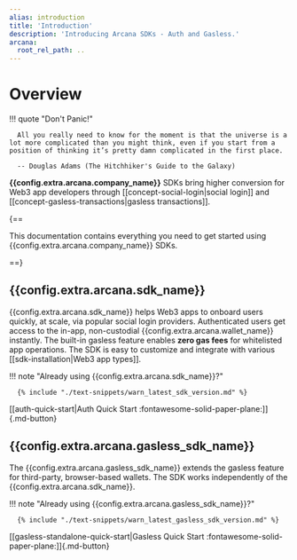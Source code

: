 ```yaml
---
alias: introduction
title: 'Introduction'
description: 'Introducing Arcana SDKs - Auth and Gasless.'
arcana:
  root_rel_path: ..
---
```


# Overview

!!! quote "Don't Panic!"

      All you really need to know for the moment is that the universe is a lot more complicated than you might think, even if you start from a position of thinking it’s pretty damn complicated in the first place.

      -- Douglas Adams (The Hitchhiker's Guide to the Galaxy)

**{{config.extra.arcana.company_name}}** SDKs bring higher conversion for Web3 app developers through [[concept-social-login|social login]] and [[concept-gasless-transactions|gasless transactions]].

{==

This documentation contains everything you need to get started using {{config.extra.arcana.company_name}} SDKs.

==}

## {{config.extra.arcana.sdk_name}}

{{config.extra.arcana.sdk_name}} helps Web3 apps to onboard users quickly, at scale, via popular social login providers. Authenticated users get access to the in-app, non-custodial {{config.extra.arcana.wallet_name}} instantly. The built-in gasless feature enables **zero gas fees** for whitelisted app operations. The SDK is easy to customize and integrate with various [[sdk-installation|Web3 app types]].

!!! note "Already using {{config.extra.arcana.sdk_name}}?"

      {% include "./text-snippets/warn_latest_sdk_version.md" %}

[[auth-quick-start|Auth Quick Start :fontawesome-solid-paper-plane:]]{.md-button}

## {{config.extra.arcana.gasless_sdk_name}}

The {{config.extra.arcana.gasless_sdk_name}} extends the gasless feature for third-party, browser-based wallets. The SDK works independently of the {{config.extra.arcana.sdk_name}}. 

!!! note "Already using {{config.extra.arcana.gasless_sdk_name}}?"

      {% include "./text-snippets/warn_latest_gasless_sdk_version.md" %}

[[gasless-standalone-quick-start|Gasless Quick Start :fontawesome-solid-paper-plane:]]{.md-button}
